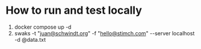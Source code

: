 # How to run and test locally

1. docker compose up -d
2. swaks -t "juan@schwindt.org" -f "hello@stimch.com" --server localhost -d @data.txt